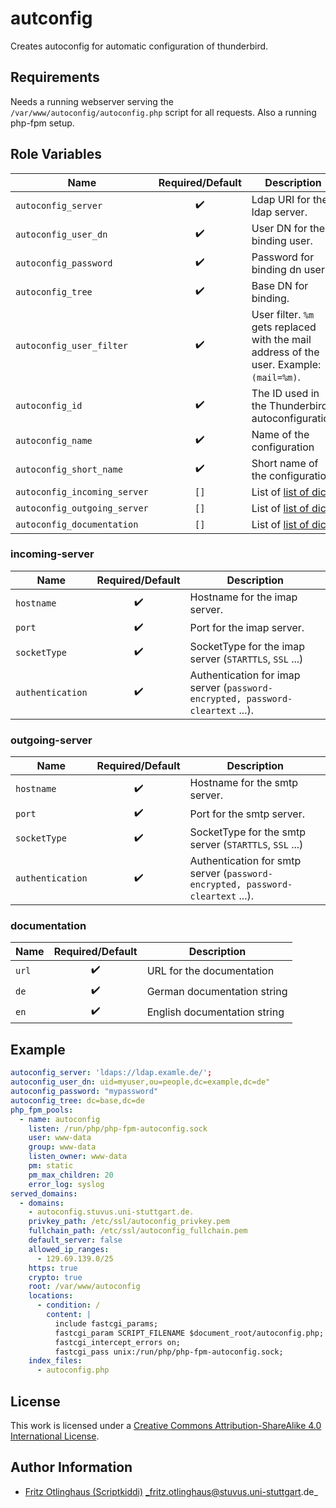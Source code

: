 # autconfig

Creates autoconfig for automatic configuration of thunderbird.

## Requirements

Needs a running webserver serving the `/var/www/autoconfig/autoconfig.php` script for all requests.
Also a running php-fpm setup.

## Role Variables

| Name                         |  Required/Default  | Description                                                                              |
| ---------------------------- | :----------------: | ---------------------------------------------------------------------------------------- |
| `autoconfig_server`          | :heavy_check_mark: | Ldap URI for the ldap server.                                                            |
| `autoconfig_user_dn`         | :heavy_check_mark: | User DN for the binding user.                                                            |
| `autoconfig_password`        | :heavy_check_mark: | Password for binding dn user.                                                            |
| `autoconfig_tree`            | :heavy_check_mark: | Base DN for binding.                                                                     |
| `autoconfig_user_filter`     | :heavy_check_mark: | User filter. `%m` gets replaced with the mail address of the user. Example: `(mail=%m)`. |
| `autoconfig_id`              | :heavy_check_mark: | The ID used in the Thunderbird autoconfiguration                                         |
| `autoconfig_name`            | :heavy_check_mark: | Name of the configuration                                                                |
| `autoconfig_short_name`      | :heavy_check_mark: | Short name of the configuration                                                          |
| `autoconfig_incoming_server` |        `[]`        | List of [list of dicts](#incoming-server)                                                |
| `autoconfig_outgoing_server` |        `[]`        | List of [list of dicts](#outgoing-server)                                                |
| `autoconfig_documentation`   |        `[]`        | List of [list of dicts](#documentation)                                                  |

### incoming-server

| Name             | Required/Default   | Description                                                                    |
|------------------|:------------------:|--------------------------------------------------------------------------------|
| `hostname`       | :heavy_check_mark: | Hostname for the imap server.                                                  |
| `port`           | :heavy_check_mark: | Port for the imap server.                                                      |
| `socketType`     | :heavy_check_mark: | SocketType for the imap server (`STARTTLS`, `SSL` ...)                         |
| `authentication` | :heavy_check_mark: | Authentication for imap server (`password-encrypted, password-cleartext` ...). |

### outgoing-server

| Name             | Required/Default   | Description                                                                    |
|------------------|:------------------:|--------------------------------------------------------------------------------|
| `hostname`       | :heavy_check_mark: | Hostname for the smtp server.                                                  |
| `port`           | :heavy_check_mark: | Port for the smtp server.                                                      |
| `socketType`     | :heavy_check_mark: | SocketType for the smtp server (`STARTTLS`, `SSL` ...)                         |
| `authentication` | :heavy_check_mark: | Authentication for smtp server (`password-encrypted, password-cleartext` ...). |

### documentation

| Name  | Required/Default   | Description                  |
|-------|:------------------:|------------------------------|
| `url` | :heavy_check_mark: | URL for the documentation    |
| `de`  | :heavy_check_mark: | German documentation string  |
| `en`  | :heavy_check_mark: | English documentation string |

## Example

```yml
autoconfig_server: 'ldaps://ldap.examle.de/';
autoconfig_user_dn: uid=myuser,ou=people,dc=example,dc=de"
autoconfig_password: "mypassword"
autoconfig_tree: dc=base,dc=de
php_fpm_pools:
  - name: autoconfig
    listen: /run/php/php-fpm-autoconfig.sock
    user: www-data
    group: www-data
    listen_owner: www-data
    pm: static
    pm_max_children: 20
    error_log: syslog
served_domains:
  - domains:
    - autoconfig.stuvus.uni-stuttgart.de.
    privkey_path: /etc/ssl/autoconfig_privkey.pem
    fullchain_path: /etc/ssl/autoconfig_fullchain.pem
    default_server: false
    allowed_ip_ranges:
      - 129.69.139.0/25
    https: true
    crypto: true
    root: /var/www/autoconfig
    locations:
      - condition: /
        content: |
          include fastcgi_params;
          fastcgi_param SCRIPT_FILENAME $document_root/autoconfig.php;
          fastcgi_intercept_errors on;
          fastcgi_pass unix:/run/php/php-fpm-autoconfig.sock;
    index_files:
      - autoconfig.php
```

## License

This work is licensed under a [Creative Commons Attribution-ShareAlike 4.0 International License](https://creativecommons.org/licenses/by-sa/4.0/).

## Author Information

- [Fritz Otlinghaus (Scriptkiddi)](https://github.com/Scriptkiddi) _fritz.otlinghaus@stuvus.uni-stuttgart.de_
